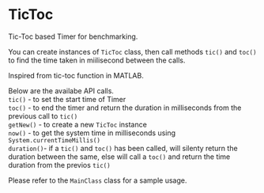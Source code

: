 # TicToc
Tic-Toc based Timer for benchmarking.

You can create instances of `TicToc` class, then call methods `tic()` and `toc()` to find the time taken in miilisecond between the calls.

Inspired from tic-toc function in MATLAB.

Below are the availabe API calls.<br>
`tic()` - to set the start time of Timer<br>
`toc()` - to end the timer and return the duration in milliseconds from the previous call to `tic()`<br>
`getNew()` - to create a new `TicToc` instance<br>
`now()` - to get the system time in milliseconds using `System.currentTimeMillis()`<br>
`duration()`- if a `tic()` and `toc()` has been called, will silenty return the duration between the same, else will call a `toc()` and return the time duration from the previos `tic()`<br>

Please refer to the `MainClass` class for a sample usage.
